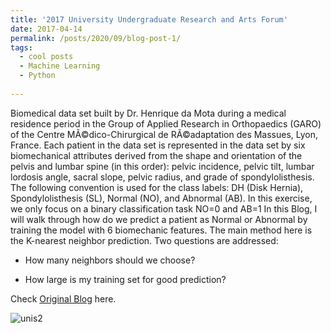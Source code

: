 ```yaml
---
title: '2017 University Undergraduate Research and Arts Forum'
date: 2017-04-14
permalink: /posts/2020/09/blog-post-1/
tags:
  - cool posts
  - Machine Learning
  - Python
  
---
```


Biomedical data set built by Dr. Henrique da Mota during a medical residence period in the Group of Applied Research in Orthopaedics (GARO) of the Centre MÃ©dico-Chirurgical de RÃ©adaptation des Massues, Lyon, France.  Each patient in the data set is represented in the data set by six biomechanical attributes derived from the shape and orientation of the pelvis and lumbar spine (in this order): pelvic incidence, pelvic tilt, lumbar lordosis angle, sacral slope, pelvic radius, and grade of spondylolisthesis. The following convention is used for the class labels: DH (Disk Hernia), Spondylolisthesis (SL), Normal (NO), and Abnormal (AB). In this exercise, we only focus on a binary classification task NO=0 and AB=1
In this Blog, I will walk through how do we predict a patient as Normal or Abnormal by training the model with 6 biomechanic features. The main method here is the K-nearest neighbor prediction. Two questions are addressed:

* How many neighbors should we choose?

* How large is my training set for good prediction?

Check <a href="https://chengy14.wixsite.com/website-1/post/explorit-relationships-among-biomechanical-features-from-data-of-orthopaedic-patients">Original Blog</a> here.

<img src="https://static.wixstatic.com/media/8bebb2_7590ff2c077a4740934dd1ece136e312~mv2.png/v1/fill/w_1124,h_1068,al_c,q_90/8bebb2_7590ff2c077a4740934dd1ece136e312~mv2.webp" alt="unis2" class = "center">
